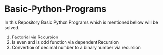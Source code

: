 # Basic-Python-Programs
In this Repository Basic Python Programs which is mentioned bellow will be solved.

1. Factorial via Recursion
2. Is even and is odd function via dependent Recursion
3. Convertion of decimal number to a binary number via recursion
